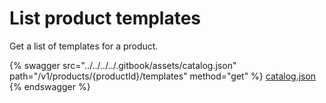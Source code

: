 # List product templates

Get a list of templates for a product.

{% swagger src="../../../../.gitbook/assets/catalog.json" path="/v1/products/{productId}/templates" method="get" %}
[catalog.json](../../../../.gitbook/assets/catalog.json)
{% endswagger %}
